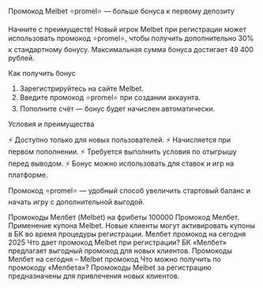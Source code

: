 Промокод Melbet ⭐️promel⭐️ — больше бонуса к первому депозиту

Начните с преимуществ! Новый игрок Melbet при регистрации может использовать промокод ⭐️promel⭐️, чтобы получить дополнительно 30% к стандартному бонусу. Максимальная сумма бонуса достигает 49 400 рублей.

Как получить бонус

1. Зарегистрируйтесь на сайте Melbet.
2. Введите промокод ⭐️promel⭐️ при создании аккаунта.
3. Пополните счёт — бонус будет начислен автоматически.

Условия и преимущества

⚡️ Доступно только для новых пользователей.
⚡️ Начисляется при первом пополнении.
⚡️ Требуется выполнить условия по отыгрышу перед выводом.
⚡️ Бонус можно использовать для ставок и игр на платформе.

Промокод ⭐️promel⭐️ — удобный способ увеличить стартовый баланс и начать игру с дополнительной выгодой.

Промокоды Мелбет (Melbet) на фрибеты 100000 Промокод Мелбет. Применение купона Melbet. Новые клиенты могут активировать купоны в БК во время процедуры регистрации. Мелбет промокод на сегодня 2025 Что дает промокод Melbet при регистрации? БК «Мелбет» предлагает выгодный промокод для новых клиентов. Промокоды Мелбет на сегодня – Melbet промокод  Что можно получить по промокоду «Мелбета»? Промокоды Melbet за регистрацию предназначены для привлечения новых клиентов.
